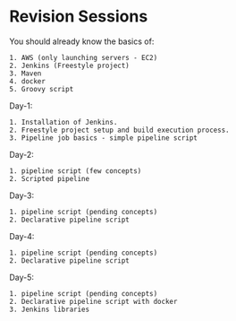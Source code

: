 # Revision Sessions

You should already know the basics of:

    1. AWS (only launching servers - EC2)
    2. Jenkins (Freestyle project)
    3. Maven
    4. docker
    5. Groovy script
    
    
Day-1:

    1. Installation of Jenkins.
    2. Freestyle project setup and build execution process.
    3. Pipeline job basics - simple pipeline script

Day-2: 

    1. pipeline script (few concepts)
    2. Scripted pipeline
    
Day-3: 

    1. pipeline script (pending concepts)
    2. Declarative pipeline script

Day-4: 

    1. pipeline script (pending concepts)
    2. Declarative pipeline script
    
Day-5: 

    1. pipeline script (pending concepts)
    2. Declarative pipeline script with docker
    3. Jenkins libraries
    
